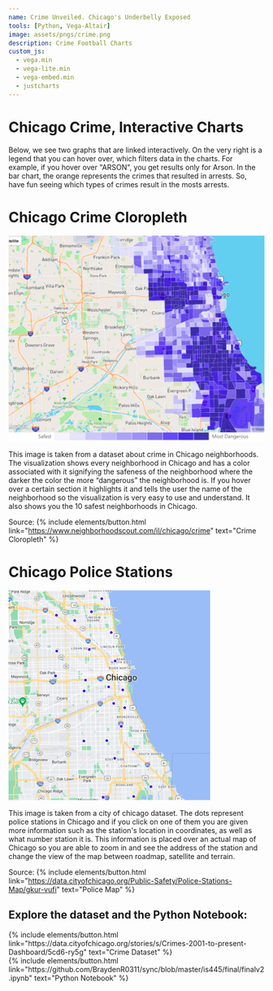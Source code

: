```yaml
---
name: Crime Unveiled. Chicago's Underbelly Exposed 
tools: [Python, Vega-Altair]
image: assets/pngs/crime.png
description: Crime Football Charts
custom_js:
  - vega.min
  - vega-lite.min
  - vega-embed.min
  - justcharts
---
```



# Chicago Crime, Interactive Charts
Below, we see two graphs that are linked interactively. On the very right is a legend that you can hover over, which filters data in the charts. For example, if you hover over "ARSON", you get results only for Arson. In the bar chart, the orange represents the crimes that resulted in arrests. So, have fun seeing which types of crimes result in the mosts arrests.

<vegachart schema-url="{{ site.baseurl }}/assets/json/crime_chart.json" style="width: 100%"></vegachart>

# Chicago Crime Cloropleth

![image](/assets/pngs/crimemap.png)

This image is taken from a dataset about crime in Chicago neighborhoods. The visualization shows every neighborhood in Chicago and has a color associated with it signifying the safeness of the neighborhood where the darker the color the more “dangerous” the neighborhood is. If you hover over a certain section it highlights it and tells the user the name of the neighborhood so the visualization is very easy to use and understand.  It also shows you the 10 safest neighborhoods in Chicago.

Source:
{% include elements/button.html link="https://www.neighborhoodscout.com/il/chicago/crime" text="Crime Cloropleth" %}

# Chicago Police Stations

![image](/assets/pngs/police.png)

This image is taken from a city of chicago dataset. The dots represent police stations in Chicago and if you click on one of them you are given more information such as the station's location in coordinates, as well as what number station it is. This information is placed over an actual map of Chicago so you are able to zoom in and see the address of the station and change the view of the map between roadmap, satellite and terrain.

Source:
{% include elements/button.html link="https://data.cityofchicago.org/Public-Safety/Police-Stations-Map/gkur-vufi" text="Police Map" %}

## Explore the dataset and the Python Notebook:

<!-- these are written in a combo of html and liquid --> 

<div class="left">
{% include elements/button.html link="https://data.cityofchicago.org/stories/s/Crimes-2001-to-present-Dashboard/5cd6-ry5g" text="Crime Dataset" %}
</div>

<div class="right">
{% include elements/button.html link="https://github.com/BraydenR0311/sync/blob/master/is445/final/finalv2.ipynb" text="Python Notebook" %}
</div>


